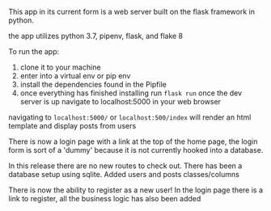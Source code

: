 This app in its current form is a web server built on the flask framework in python.

the app utilizes python 3.7, pipenv, flask, and flake 8

To run the app:

1. clone it to your machine
2. enter into a virtual env or pip env
3. install the dependencies found in the Pipfile
4. once everything has finished installing run `flask run`
once the dev server is up navigate to localhost:5000 in your web browser

navigating to `localhost:5000/` or `localhost:500/index` will render an html template and display posts from users 

There is now a login page with a link at the top of the home page, the login form is sort of a 'dummy' because it is not currently hooked into a database.

In this release there are no new routes to check out. There has been a database setup using sqlite. Added users and posts classes/columns

There is now the ability to register as a new user! In the login page there is a link to register, all the business logic has also been added